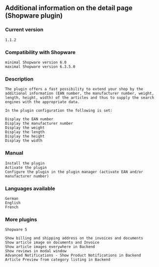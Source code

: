 ## Additional information on the detail page (Shopware plugin)

### Current version

    1.1.2

### Compatibility with Shopware

    minimal Shopware version 6.0
    maximal Shopware version 6.3.5.0

### Description

    The plugin offers a fast possibility to extend your shop by the additional information (EAN number, the manufacturer number, weight, length, height, width) of the articles and thus to supply the search engines with the appropriate data.
    
    In the plugin configuration the following is set:
    
    Display the EAN number
    Display the manufacturer number
    Display the weight
    Display the length
    Display the height
    Display the width 

### Manual

    Install the plugin
    Activate the plugin
    Configure the plugin in the plugin manager (activate EAN and/or manufacturer number)

### Languages available
    
    German
    English
    French

### More plugins
    Shopware 5

    Show billing and shipping address on the invoices and documents
    Show article image on documents and Invoice
    Show article images everywhere in Backend
    Show reviews in modal window
    Advanced Notifications - Show Product Notifications in Backend
    Article Preview from category listing in Backend 
